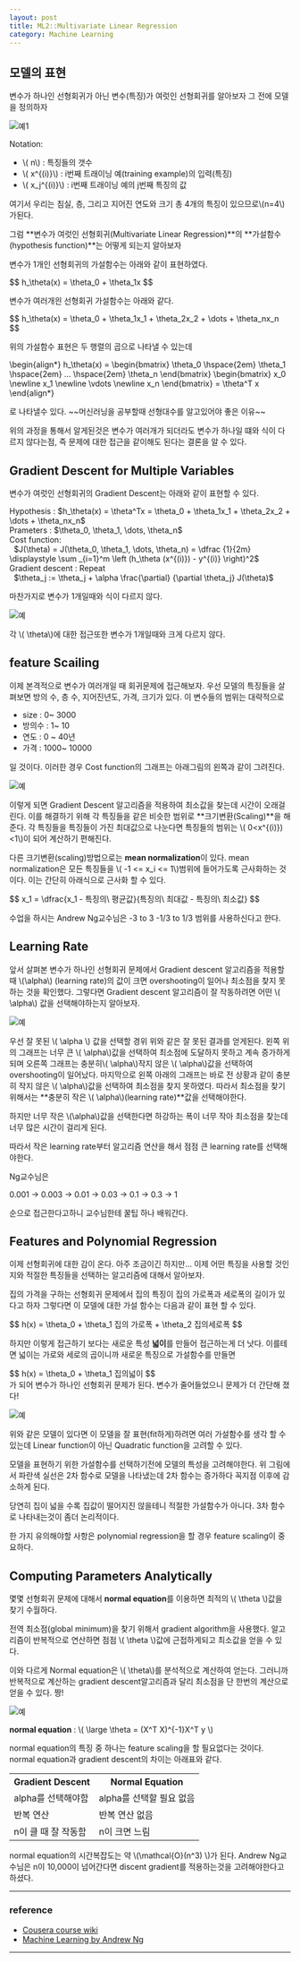 ```yaml
---
layout: post
title: ML2::Multivariate Linear Regression
category: Machine Learning
---
```


## 모델의 표현

변수가 하나인 선형회귀가 아닌 변수(특징)가 여럿인 선형회귀를 알아보자 그 전에 모델을 정의하자

![예1](/assets/posts/MachineLearning/ml2-0.png)

Notation:

 - \\( n\\) : 특징들의 갯수
 - \\( x^{(i)}\\) : i번째 트래이닝 예(training example)의  입력(특징)
 - \\( x_j^{(i)}\\) : i번째 트래이닝 예의 j번째 특징의 값
 
여기서 우리는 침실, 층, 그리고 지어진 연도와 크기 총 4개의 특징이 있으므로\\\(n=4\\)가된다.

그럼 **변수가 여럿인 선형회귀(Multivariate Linear Regression)**의 **가설함수(hypothesis function)**는 어떻게 되는지 알아보자

변수가 1개인 선형회귀의 가설함수는 아래와 같이 표현하였다.

<div>
$$
h_\theta(x) = \theta_0 + \theta_1x
$$
</div>

변수가 여러개읜 선형회귀 가설함수는 아래와 같다.

<div>
$$
h_\theta(x) = \theta_0 + \theta_1x_1 + \theta_2x_2 + \dots + \theta_nx_n
$$
</div>

위의 가설함수 표현은 두 행렬의 곱으로 나타낼 수 있는데

<div>

\begin{align*}
h_\theta(x) =
\begin{bmatrix}
\theta_0 \hspace{2em}  \theta_1 \hspace{2em}  ...  \hspace{2em}  \theta_n
\end{bmatrix}
\begin{bmatrix}
x_0 \newline
x_1 \newline
\vdots \newline
x_n
\end{bmatrix}
= \theta^T x
\end{align*}
</div>
로 나타낼수 있다. ~~머신러닝을 공부할때 선형대수를 알고있어야 좋은 이유~~

위의 과정을 통해서 알게된것은 변수가 여러개가 되더라도 변수가 하나일 떄와 식이 다르지 않다는점, 즉 문제에 대한 접근을 같이해도 된다는 결론을 알 수 있다.

## Gradient Descent for Multiple Variables

변수가 여럿인 선형회귀의 Gradient Descent는 아래와 같이 표현할 수 있다.

<div>
Hypothesis : $h_\theta(x) = \theta^Tx = \theta_0 + \theta_1x_1 + \theta_2x_2 + \dots + \theta_nx_n$
<br>
Prameters : $\theta_0, \theta_1, \dots, \theta_n$
<br>
Cost function:<br>
&nbsp;
$J(\theta) = J(\theta_0, \theta_1, \dots, \theta_n) = \dfrac {1}{2m} \displaystyle \sum _{i=1}^m \left (h_\theta (x^{(i)}) - y^{(i)} \right)^2$
<br>
Gradient descent : Repeat <br>
&nbsp;
$\theta_j := \theta_j + \alpha \frac{\partial}	{\partial \theta_j} J(\theta)$
</div>

마찬가지로 변수가 1개일때와 식이 다르지 않다.

![예](/assets/posts/MachineLearning/ml2-1.png)

각 \\( \theta\\)에 대한 접근또한 변수가 1개일때와 크게 다르지 않다.

## feature Scailing

이제 본격적으로 변수가 여러개일 때 회귀문제에 접근해보자.
우선 모델의 특징들을 살펴보면 방의 수, 층 수, 지어진년도, 가격, 크기가 있다. 이 변수들의 범위는 대략적으로
 
  - size : 0~ 3000
  - 방의수 : 1~ 10
  - 연도 : 0 ~ 40년
  - 가격 : 1000~ 10000

일 것이다. 이러한 경우 Cost function의 그래프는 아래그림의 왼쪽과 같이 그려진다.

![예](/assets/posts/MachineLearning/ml2-2.png)

이렇게 되면 Gradient Descent 알고리즘을 적용하여 최소값을 찾는데 시간이 오래걸린다. 이를 해결하기 위해 각 특징들을 같은 비슷한 범위로 **크기변환(Scaling)**을 해준다. 각 특징들을 특징들이 가진 최대값으로 나눈다면 특징들의 범위는 \\( 0<x^{(i)}) <1\\)이 되어 계산하기 편해진다.

다른 크기변환(scaling)방법으로는 **mean normalization**이 있다.
mean normalization은 모든 특징들을 \\( -1 \<= x_i \<= 1\\)범위에 들어가도록 근사화하는 것이다. 이는 간단히 아래식으로 근사화 할 수 있다.

<div>
$$
x_1 = \dfrac{x_1 - 특징의\ 평균값}{특징의\ 최대값 - 특징의\ 최소값}
$$
</div>

수업을 하시는 Andrew Ng교수님은 -3 to 3 -1/3 to 1/3 범위를 사용하신다고 한다.

## Learning Rate
앞서 살펴본 변수가 하나인 선형회귀 문제에서 Gradient descent 알고리즘을 적용할 때 \\(\alpha\\) (learning rate)의 값이 크면 overshooting이 일어나 최소점을 찾지 못하는 것을 확인했다. 그렇다면 Gradient descent 알고리즘이 잘 작동하려면 어떤 \\( \alpha\\) 값을 선택해야하는지 알아보자.

![예](/assets/posts/MachineLearning/ml2-3.png)

우선 잘 못된 \\( \alpha \\) 값을 선택할 경위 위와 같은 잘 못된 결과를 얻게된다. 왼쪽 위의 그래프는 너무 큰 \\( \alpha\\)값을 선택하여 최소점에 도달하지 못하고 계속 증가하게 되며 오른쪽 그래프는 충분히\\( \alpha\\)작지 않은 \\( \alpha\\)값을 선택하여 overshooting이 일어났다. 마지막으로 왼쪽 아래의 그래프는 바로 전 상황과 같이 충분히 작지 않은 \\( \alpha\\)값을 선택하여 최소점을 찾지 못하였다. 따라서 최소점을 찾기 위해서는 **충분히 작은 \\( \alpha\\)(learning rate)**값을 선택해야한다.

하지만 너무 작은 \\(\alpha\\)값을 선택한다면 하강하는 폭이 너무 작아 최소점을 찾는데 너무 많은 시간이 걸리게 된다.

따라서 작은 learning rate부터 알고리즘 연산을 해서 점점 큰 learning rate를 선택해야한다.

Ng교수님은

0.001 -> 0.003 -> 0.01 -> 0.03 -> 0.1 -> 0.3 -> 1

순으로 접근한다고하니 교수님한테 꿀팁 하나 배워간다.

## Features and Polynomial Regression

이제 선형회귀에 대한 감이 온다. 아주 조금이긴 하지만... 이제 어떤 특징을 사용할 것인지와 적절한 특징들을 선택하는 알고리즘에 대해서 알아보자.

집의 가격을 구하는 선형회귀 문제에서 집의 특징이 집의 가로폭과 세로폭의 길이가 있다고 하자 그렇다면 이 모델에 대한 가설 함수는 다음과 같이 표현 할 수 있다.

<div>
$$
h(x) = \theta_0 + \theta_1 집의 가로폭 + \theta_2 집의세로폭
$$
</div>

하지만 이렇게 접근하기 보다는 새로운 특성 **넓이**를 만들어 접근하는게 더 낫다. 이를테면 넓이는 가로와 세로의 곱이니까 새로운 특징으로 가설함수를 만들면

<div>
$$
h(x) = \theta_0 + \theta_1 집의넓이
$$
</div>
가 되어 변수가 하나인 선형회귀 문제가 된다. 변수가 줄어들었으니 문제가 더 간단해 졌다!

![예](/assets/posts/MachineLearning/ml2-4.png)

위와 같은 모델이 있다면 이 모델을 잘 표현(fit하게)하려면 여러 가설함수를 생각 할 수 있는데 Linear function이 아닌 Quadratic function을 고려할 수 있다.

모델을 표현하기 위한 가설함수를 선택하기전에 모델의 특성을 고려해야한다. 위 그림에서 파란색 실선은 2차 함수로 모델을 나타냈는데 2차 함수는 증가하다 꼭지점 이후에 감소하게 된다.

당연히 집이 넓을 수록 집값이 떨어지진 않을테니 적절한 가설함수가 아니다. 3차 함수로 나타내는것이 좀더 논리적이다.

한 가지 유의해야할 사항은 polynomial regression을 할 경우 feature scaling이 중요하다.

## Computing Parameters Analytically

몇몇 선형회귀 문제에 대해서 **normal equation**를 이용하면 최적의 \\( \theta \\)값을 찾기 수월하다.

전역 최소점(global minimum)을 찾기 위해서 gradient algorithm을 사용했다. 알고리즘이 반복적으로 연산하면 점점 \\( \theta \\)값에 근접하게되고 최소값을 얻을 수 있다.

이와 다르게 Normal equation은 \\( \theta\\)를 분석적으로 계산하여 얻는다. 그러니까 반복적으로 계산하는 gradient descent알고리즘과 달리 최소점을 단 한번의 계산으로 얻을 수 있다. 짱!

![예](/assets/posts/MachineLearning/ml2-5.png)

**normal equation** : 
\\( 
\large
\theta = (X^T X)^{-1}X^T y 
\\)

normal equation의 특징 중 하나는 feature scaling을 할 필요없다는 것이다.  normal equation과 gradient descent의 차이는 아래표와 같다.

<table>
<tbody>
	<tr><th>Gradient Descent</th><th>Normal Equation</th></tr>
	<tr><td>alpha를 선택해야함</td><td>alpha를 선택할 필요 없음</td></tr>
	<tr><td>반복 연산</td><td>반복 연산 없음</td></tr>
	<tr><td>n이 클 때 잘 작동함</td><td>n이 크면 느림</	td></tr>
	</tbody>
</table>

normal equation의 시간복잡도는 약 \\(\mathcal{O}(n^3) \\)가 된다. Andrew Ng교수님은 n이 10,000이 넘어간다면 discent gradient를 적용하는것을 고려해야한다고 하셨다.

---

### reference

 - [Cousera course wiki](https://share.coursera.org/wiki/index.php/ML:Linear_Regression_with_Multiple_Variables#Polynomial_Regression)
 - [Machine Learning by Andrew Ng](https://www.coursera.org/learn/machine-learning/home/week/2)

---